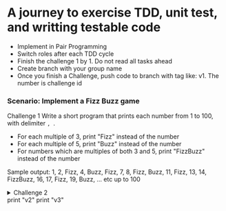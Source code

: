 # A journey to exercise TDD, unit test, and writting testable code

- Implement in Pair Programming
- Switch roles after each TDD cycle
- Finish the challenge 1 by 1. Do not read all tasks ahead
- Create branch with your group name
- Once you finish a Challenge, push code to branch with tag like: v1. The number is challenge id

### Scenario: Implement a Fizz Buzz game
Challenge 1
Write a short program that prints each number from 1 to 100, with delimiter `, `.

- For each multiple of 3, print "Fizz" instead of the number
- For each multiple of 5, print "Buzz" instead of the number 
- For numbers which are multiples of both 3 and 5, print "FizzBuzz" instead of the number

Sample output:
1, 2, Fizz, 4, Buzz, Fizz, 7, 8, Fizz, Buzz, 11, Fizz, 13, 14, FizzBuzz, 16, 17, Fizz, 19, Buzz, ...
etc up to 100

<details>
<summary>Challenge 2</summary>
Add a line wrap at every 14 characters.

Sample output:
<pre>
1, 2, Fizz, 4,
 Buzz, Fizz, 7
, 8, Fizz, Buz
...
</pre>
</details>
print "v2"
print "v3"

